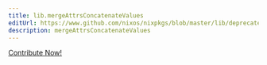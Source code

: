 ```yaml
---
title: lib.mergeAttrsConcatenateValues
editUrl: https://www.github.com/nixos/nixpkgs/blob/master/lib/deprecated.nix#L208C27
description: mergeAttrsConcatenateValues
---
```


<a href="https://www.github.com/nixos/nixpkgs/blob/master/lib/deprecated.nix#L208C27">Contribute Now!</a>

